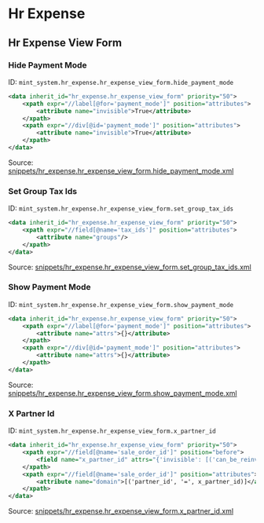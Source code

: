 # Hr Expense

## Hr Expense View Form

### Hide Payment Mode

ID: `mint_system.hr_expense.hr_expense_view_form.hide_payment_mode`

```xml
<data inherit_id="hr_expense.hr_expense_view_form" priority="50">
    <xpath expr="//label[@for='payment_mode']" position="attributes">
        <attribute name="invisible">True</attribute>
    </xpath>
    <xpath expr="//div[@id='payment_mode']" position="attributes">
        <attribute name="invisible">True</attribute>
    </xpath>
</data>

```

Source: [snippets/hr_expense.hr_expense_view_form.hide_payment_mode.xml](https://github.com/Mint-System/Odoo-Build/tree/main/snippets/hr_expense.hr_expense_view_form.hide_payment_mode.xml)

### Set Group Tax Ids

ID: `mint_system.hr_expense.hr_expense_view_form.set_group_tax_ids`

```xml
<data inherit_id="hr_expense.hr_expense_view_form" priority="50">
    <xpath expr="//field[@name='tax_ids']" position="attributes">
        <attribute name="groups"/>
    </xpath>
</data>

```

Source: [snippets/hr_expense.hr_expense_view_form.set_group_tax_ids.xml](https://github.com/Mint-System/Odoo-Build/tree/main/snippets/hr_expense.hr_expense_view_form.set_group_tax_ids.xml)

### Show Payment Mode

ID: `mint_system.hr_expense.hr_expense_view_form.show_payment_mode`

```xml
<data inherit_id="hr_expense.hr_expense_view_form" priority="50">
    <xpath expr="//label[@for='payment_mode']" position="attributes">
        <attribute name="attrs">{}</attribute>
    </xpath>
    <xpath expr="//div[@id='payment_mode']" position="attributes">
        <attribute name="attrs">{}</attribute>
    </xpath>
</data>

```

Source: [snippets/hr_expense.hr_expense_view_form.show_payment_mode.xml](https://github.com/Mint-System/Odoo-Build/tree/main/snippets/hr_expense.hr_expense_view_form.show_payment_mode.xml)

### X Partner Id

ID: `mint_system.hr_expense.hr_expense_view_form.x_partner_id`

```xml
<data inherit_id="hr_expense.hr_expense_view_form" priority="50">
    <xpath expr="//field[@name='sale_order_id']" position="before">
        <field name="x_partner_id" attrs="{'invisible': [('can_be_reinvoiced', '=', False)], 'readonly': [('sheet_is_editable', '=', False)]}" options="{'no_open': True, 'no_create': True, 'no_edit': True}" domain="[('is_company', '=', True)]"/>
    </xpath>
    <xpath expr="//field[@name='sale_order_id']" position="attributes">
        <attribute name="domain">[('partner_id', '=', x_partner_id)]</attribute>
    </xpath>
</data>

```

Source: [snippets/hr_expense.hr_expense_view_form.x_partner_id.xml](https://github.com/Mint-System/Odoo-Build/tree/main/snippets/hr_expense.hr_expense_view_form.x_partner_id.xml)
